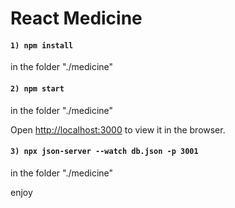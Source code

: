 # React Medicine

#### `1) npm install` 
in the folder "./medicine"
#### `2) npm start`
 in the folder "./medicine"

Open [http://localhost:3000](http://localhost:3000) to view it in the browser.

#### `3) npx json-server --watch db.json -p 3001`
 in the folder "./medicine"

 enjoy
